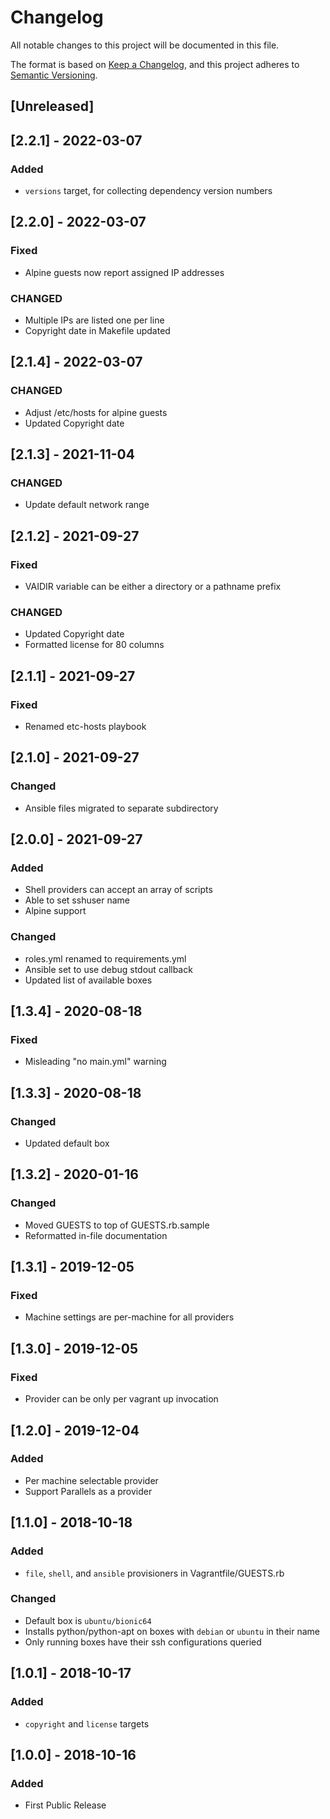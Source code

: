 # Changelog
All notable changes to this project will be documented in this file.

The format is based on [Keep a Changelog](https://keepachangelog.com/en/1.0.0/),
and this project adheres to [Semantic Versioning](https://semver.org/spec/v2.0.0.html).

## [Unreleased]

## [2.2.1] - 2022-03-07
### Added
- `versions` target, for collecting dependency version numbers

## [2.2.0] - 2022-03-07
### Fixed
- Alpine guests now report assigned IP addresses

### CHANGED
- Multiple IPs are listed one per line
- Copyright date in Makefile updated

## [2.1.4] - 2022-03-07
### CHANGED
- Adjust /etc/hosts for alpine guests
- Updated Copyright date

## [2.1.3] - 2021-11-04
### CHANGED
- Update default network range

## [2.1.2] - 2021-09-27
### Fixed
- VAIDIR variable can be either a directory or a pathname prefix

### CHANGED
- Updated Copyright date
- Formatted license for 80 columns

## [2.1.1] - 2021-09-27
### Fixed
- Renamed etc-hosts playbook

## [2.1.0] - 2021-09-27
### Changed
- Ansible files migrated to separate subdirectory

## [2.0.0] - 2021-09-27
### Added
- Shell providers can accept an array of scripts
- Able to set sshuser name
- Alpine support

### Changed
- roles.yml renamed to requirements.yml
- Ansible set to use debug stdout callback
- Updated list of available boxes

## [1.3.4] - 2020-08-18
### Fixed
- Misleading "no main.yml" warning

## [1.3.3] - 2020-08-18
### Changed
- Updated default box

## [1.3.2] - 2020-01-16
### Changed
- Moved GUESTS to top of GUESTS.rb.sample
- Reformatted in-file documentation

## [1.3.1] - 2019-12-05
### Fixed
- Machine settings are per-machine for all providers

## [1.3.0] - 2019-12-05
### Fixed
- Provider can be only per vagrant up invocation

## [1.2.0] - 2019-12-04
### Added
- Per machine selectable provider
- Support Parallels as a provider

## [1.1.0] - 2018-10-18
### Added
- `file`, `shell`, and `ansible` provisioners in Vagrantfile/GUESTS.rb

### Changed
- Default box is `ubuntu/bionic64`
- Installs python/python-apt on boxes with `debian` or `ubuntu` in their name
- Only running boxes have their ssh configurations queried

## [1.0.1] - 2018-10-17
### Added
- `copyright` and `license` targets

## [1.0.0] - 2018-10-16
### Added
- First Public Release
